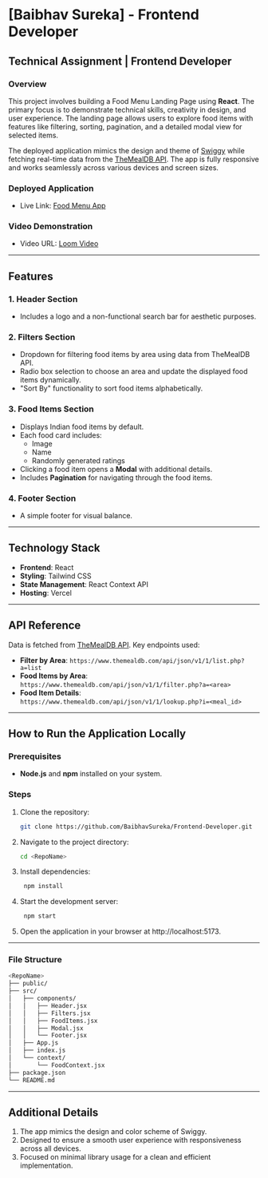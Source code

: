 # [Baibhav Sureka] - Frontend Developer

## Technical Assignment | Frontend Developer

### Overview
This project involves building a Food Menu Landing Page using **React**. The primary focus is to demonstrate technical skills, creativity in design, and user experience. The landing page allows users to explore food items with features like filtering, sorting, pagination, and a detailed modal view for selected items.

The deployed application mimics the design and theme of [Swiggy](https://www.swiggy.com/) while fetching real-time data from the [TheMealDB API](https://www.themealdb.com/api.php). The app is fully responsive and works seamlessly across various devices and screen sizes.

### Deployed Application
- Live Link: [Food Menu App](https://food-menu-app-amber.vercel.app/)

### Video Demonstration
- Video URL: [Loom Video](https://loom.com/share/demo-url)

---

## Features

### 1. Header Section
- Includes a logo and a non-functional search bar for aesthetic purposes.

### 2. Filters Section
- Dropdown for filtering food items by area using data from TheMealDB API.
- Radio box selection to choose an area and update the displayed food items dynamically.
- "Sort By" functionality to sort food items alphabetically.

### 3. Food Items Section
- Displays Indian food items by default.
- Each food card includes:
  - Image
  - Name
  - Randomly generated ratings
- Clicking a food item opens a **Modal** with additional details.
- Includes **Pagination** for navigating through the food items.

### 4. Footer Section
- A simple footer for visual balance.

---

## Technology Stack
- **Frontend**: React
- **Styling**: Tailwind CSS
- **State Management**: React Context API
- **Hosting**: Vercel

---

## API Reference
Data is fetched from [TheMealDB API](https://www.themealdb.com/api.php). Key endpoints used:
- **Filter by Area**: `https://www.themealdb.com/api/json/v1/1/list.php?a=list`
- **Food Items by Area**: `https://www.themealdb.com/api/json/v1/1/filter.php?a=<area>`
- **Food Item Details**: `https://www.themealdb.com/api/json/v1/1/lookup.php?i=<meal_id>`

---

## How to Run the Application Locally

### Prerequisites
- **Node.js** and **npm** installed on your system.

### Steps
1. Clone the repository:
   ```bash
   git clone https://github.com/BaibhavSureka/Frontend-Developer.git
   ```

2. Navigate to the project directory:
   ```bash
   cd <RepoName>
   ```

3. Install dependencies:
   ```bash
    npm install
   ```
   
4. Start the development server:
   ```bash
    npm start
   ```

5. Open the application in your browser at http://localhost:5173.

---

### File Structure
   ```bash
  <RepoName>
  ├── public/
  ├── src/
  │   ├── components/
  │   │   ├── Header.jsx
  │   │   ├── Filters.jsx
  │   │   ├── FoodItems.jsx
  │   │   ├── Modal.jsx
  │   │   └── Footer.jsx
  │   ├── App.js
  │   ├── index.js
  │   └── context/
  │       └── FoodContext.jsx
  ├── package.json
  └── README.md
```

---

## Additional Details
1. The app mimics the design and color scheme of Swiggy.
2. Designed to ensure a smooth user experience with responsiveness across all devices.
3. Focused on minimal library usage for a clean and efficient implementation.
